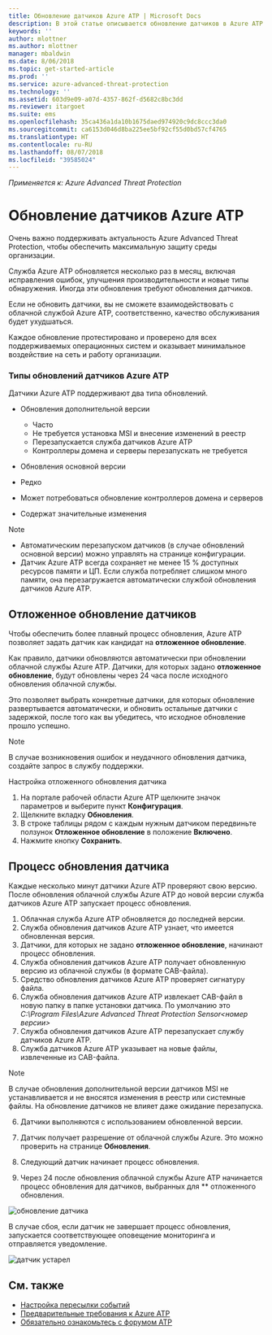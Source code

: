 ```yaml
---
title: Обновление датчиков Azure ATP | Microsoft Docs
description: В этой статье описывается обновление датчиков в Azure ATP.
keywords: ''
author: mlottner
ms.author: mlottner
manager: mbaldwin
ms.date: 8/06/2018
ms.topic: get-started-article
ms.prod: ''
ms.service: azure-advanced-threat-protection
ms.technology: ''
ms.assetid: 603d9e09-a07d-4357-862f-d5682c8bc3dd
ms.reviewer: itargoet
ms.suite: ems
ms.openlocfilehash: 35ca436a1da10b1675daed974920c9dc8ccc3da0
ms.sourcegitcommit: ca6153d046d8ba225ee5bf92cf55d0bd57cf4765
ms.translationtype: HT
ms.contentlocale: ru-RU
ms.lasthandoff: 08/07/2018
ms.locfileid: "39585024"
---
```

*Применяется к: Azure Advanced Threat Protection*


# <a name="update-azure-atp-sensors"></a>Обновление датчиков Azure ATP
Очень важно поддерживать актуальность Azure Advanced Threat Protection, чтобы обеспечить максимальную защиту среды организации.

Служба Azure ATP обновляется несколько раз в месяц, включая исправления ошибок, улучшения производительности и новые типы обнаружения. Иногда эти обновления требуют обновления датчиков. 

Если не обновить датчики, вы не сможете взаимодействовать с облачной службой Azure ATP, соответственно, качество обслуживания будет ухудшаться.

Каждое обновление протестировано и проверено для всех поддерживаемых операционных систем и оказывает минимальное воздействие на сеть и работу организации.

### <a name="azure-atp-sensor-update-types"></a>Типы обновлений датчиков Azure ATP   

Датчики Azure ATP поддерживают два типа обновлений.
- Обновления дополнительной версии 
  - Часто 
  - Не требуется установка MSI и внесение изменений в реестр
  - Перезапускается служба датчиков Azure ATP
  - Контроллеры домена и серверы перезапускать не требуется

- Обновления основной версии
 - Редко
 - Может потребоваться обновление контроллеров домена и серверов
 - Содержат значительные изменения 

> [!NOTE]
>- Автоматическим перезапуском датчиков (в случае обновлений основной версии) можно управлять на странице конфигурации. 
> - Датчик Azure ATP всегда сохраняет не менее 15 % доступных ресурсов памяти и ЦП. Если служба потребляет слишком много памяти, она перезагружается автоматически службой обновления датчиков Azure ATP.

## <a name="delayed-sensor-update"></a>Отложенное обновление датчиков
Чтобы обеспечить более плавный процесс обновления, Azure ATP позволяет задать датчик как кандидат на **отложенное обновление**. 

Как правило, датчики обновляются автоматически при обновлении облачной службы Azure ATP. Датчики, для которых задано **отложенное обновление**, будут обновлены через 24 часа после исходного обновления облачной службы.

Это позволяет выбрать конкретные датчики, для которых обновление развертывается автоматически, и обновить остальные датчики с задержкой, после того как вы убедитесь, что исходное обновление прошло успешно.

> [!NOTE]
> В случае возникновения ошибок и неудачного обновления датчика, создайте запрос в службу поддержки.

Настройка отложенного обновления датчика

1. На портале рабочей области Azure ATP щелкните значок параметров и выберите пункт **Конфигурация**.
2. Щелкните вкладку **Обновления**.
3. В строке таблицы рядом с каждым нужным датчиком передвиньте ползунок **Отложенное обновление** в положение **Включено**.
4. Нажмите кнопку **Сохранить**.
 
## <a name="sensor-update-process"></a>Процесс обновления датчика

Каждые несколько минут датчики Azure ATP проверяют свою версию. После обновления облачной службы Azure ATP до новой версии служба датчиков Azure ATP запускает процесс обновления.

1. Облачная служба Azure ATP обновляется до последней версии.
2. Служба обновления датчиков Azure ATP узнает, что имеется обновленная версия.
3. Датчики, для которых не задано **отложенное обновление**, начинают процесс обновления.
  1. Служба обновления датчиков Azure ATP получает обновленную версию из облачной службы (в формате CAB-файла).
  2. Средство обновления датчиков Azure ATP проверяет сигнатуру файла.
  3. Служба обновления датчиков Azure ATP извлекает CAB-файл в новую папку в папке установки датчика. По умолчанию это *C:\Program Files\Azure Advanced Threat Protection Sensor\<номер версии>*
  4. Служба обновления датчиков Azure ATP перезапускает службу датчиков Azure ATP.
  5. Служба датчиков Azure ATP указывает на новые файлы, извлеченные из CAB-файла.
  > [!NOTE]
  >В случае обновления дополнительной версии датчиков MSI не устанавливается и не вносятся изменения в реестр или системные файлы. На обновление датчиков не влияет даже ожидание перезапуска. 
  6. Датчики выполняются с использованием обновленной версии.
  7. Датчик получает разрешение от облачной службы Azure. Это можно проверить на странице **Обновления**.
  8. Следующий датчик начинает процесс обновления. 

4. Через 24 после обновления облачной службы Azure ATP начинается процесс обновления для датчиков, выбранных для ** отложенного обновления.

![обновление датчика](./media/sensor-update.png)


В случае сбоя, если датчик не завершает процесс обновления, запускается соответствующее оповещение мониторинга и отправляется уведомление.

![датчик устарел](./media/sensor-outdated.png)


## <a name="see-also"></a>См. также

- [Настройка пересылки событий](configure-event-forwarding.md)
- [Предварительные требования к Azure ATP](atp-prerequisites.md)
- [Обязательно ознакомьтесь с форумом ATP](https://aka.ms/azureatpcommunity)